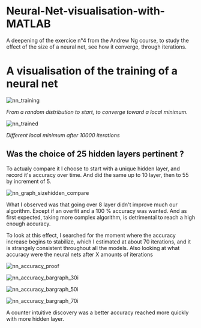 # Neural-Net-visualisation-with-MATLAB
A deepening of the exercice n°4 from the Andrew Ng course, to study the effect of the size of a neural net, see how it converge, through iterations.


# A visualisation of the training of a neural net

<p align="center">

![nn_training](https://cloud.githubusercontent.com/assets/25333848/24498619/4ce25d68-153f-11e7-8cf7-23c460702fab.gif)

*From a random distribution to start, to converge toward a local minimum.*

</p>

![nn_trained](https://cloud.githubusercontent.com/assets/25333848/24498620/4cef4474-153f-11e7-9e4e-3dfd6c654f5e.gif)

*Different local minimum after 10000 iterations*

## Was the choice of 25 hidden layers pertinent ?

To actualy compare it I choose to start with a unique hidden layer, and record it's accuracy over time. And did the same up to 10 layer, then to 55 by increment of 5.

![nn_graph_sizehidden_compare](https://cloud.githubusercontent.com/assets/25333848/24522101/c4f56242-158e-11e7-95a5-7bcf2cc93f01.gif)

What I observed was that going over 8 layer didn't improve much our algorithm. Except if an overfit and a 100 % accuracy was wanted. And as first expected, taking more complex algorithm, is detrimental to reach a high enough accuracy.

To look at this effect, I searched for the moment where the accuracy increase begins to stabilize, which I estimated at about 70 iterations, and it is strangely consistent throughout all the models. Also looking at what accuracy were the neural nets after X amounts of iterations

![nn_accuracy_proof](https://cloud.githubusercontent.com/assets/25333848/24516018/98216514-1579-11e7-9b9d-98279932d4e1.png)

![nn_accuracy_bargraph_30i](https://cloud.githubusercontent.com/assets/25333848/24522141/e5628e92-158e-11e7-882d-407b054bc4fd.jpg)

![nn_accuracy_bargraph_50i](https://cloud.githubusercontent.com/assets/25333848/24522142/e5752160-158e-11e7-9b77-2a2e7974f89a.jpg)

![nn_accuracy_bargraph_70i](https://cloud.githubusercontent.com/assets/25333848/24522140/e55a12f8-158e-11e7-8369-8d2c43ef2c39.jpg)

A counter intuitive discovery was a better accuracy reached more quickly with more hidden layer.
